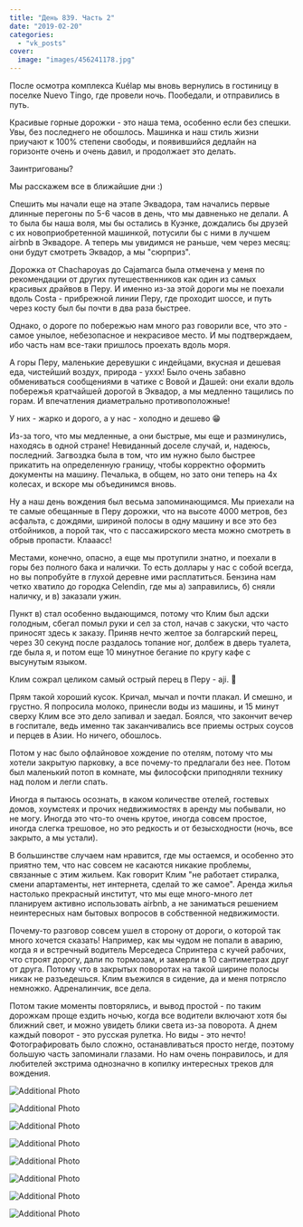 ```yaml
---
title: "День 839. Часть 2"
date: "2019-02-20"
categories: 
  - "vk_posts"
cover:
  image: "images/456241178.jpg"
---
```


После осмотра комплекса Kuélap мы вновь вернулись в гостиницу в поселке Nuevo Tingo, где провели ночь. Пообедали, и отправились в путь.

Красивые горные дорожки - это наша тема, особенно если без спешки. Увы, без последнего не обошлось. Машинка и наш стиль жизни приучают к 100% степени свободы, и появившийся дедлайн на горизонте очень и очень давил, и продолжает это делать.

<!--more-->

Заинтригованы?

Мы расскажем все в ближайшие дни :)

Спешить мы начали еще на этапе Эквадора, там начались первые длинные перегоны по 5-6 часов в день, что мы давненько не делали. А то была бы наша воля, мы бы остались в Куэнке, дождались бы друзей с их новоприобретенной машинкой, потусили бы с ними в лучшем airbnb в Эквадоре. А теперь мы увидимся не раньше, чем через месяц: они будут смотреть Эквадор, а мы "сюрприз".

Дорожка от Chachapoyas до Cajamarca была отмечена у меня по рекомендации от других путешественников как один из самых красивых драйвов в Перу. И именно из-за этой дороги мы не поехали вдоль Costa - прибрежной линии Перу, где проходит шоссе, и путь через косту был бы почти в два раза быстрее.

Однако, о дороге по побережью нам много раз говорили все, что это - самое унылое, небезопасное и некрасивое место. И мы подтверждаем, ибо часть нам все-таки пришлось проехать вдоль моря.

А горы Перу, маленькие деревушки с индейцами, вкусная и дешевая еда, чистейший воздух, природа - уххх! Было очень забавно обмениваться сообщениями в чатике с Вовой и Дашей: они ехали вдоль побережья кратчайшей дорогой в Эквадор, а мы медленно тащились по горам. И впечатления диаметрально противоположные!

У них - жарко и дорого, а у нас - холодно и дешево 😁

Из-за того, что мы медленные, а они быстрые, мы еще и разминулись, находясь в одной стране! Невиданный доселе случай, и, надеюсь, последний. Загвоздка была в том, что им нужно было быстрее прикатить на определенную границу, чтобы корректно оформить документы на машину. Печалька, в общем, но зато они теперь на 4х колесах, и вскоре мы объединимся вновь.

Ну а наш день вождения был весьма запоминающимся. Мы приехали на те самые обещанные в Перу дорожки, что на высоте 4000 метров, без асфальта, с дождями, шириной полосы в одну машину и все это без отбойников, а порой так, что с пассажирского места можно смотреть в обрыв пропасти. Клааасс!

Местами, конечно, опасно, а еще мы протупили знатно, и поехали в горы без полного бака и налички. То есть доллары у нас с собой всегда, но вы попробуйте в глухой деревне ими расплатиться. Бензина нам четко хватило до городка Celendin, где мы а) заправились, б) сняли наличку, и в) заказали ужин.

Пункт в) стал особенно выдающимся, потому что Клим был адски голодным, сбегал помыл руки и сел за стол, начав с закуски, что часто приносят здесь к заказу. Приняв нечто желтое за болгарский перец, через 30 секунд после раздалось топание ног, долбеж в дверь туалета, где была я, и потом еще 10 минутное бегание по кругу кафе с высунутым языком.

Клим сожрал целиком самый острый перец в Перу - aji. 🤣

Прям такой хороший кусок. Кричал, мычал и почти плакал. И смешно, и грустно. Я попросила молоко, принесли воды из машины, и 15 минут сверху Клим все это дело запивал и заедал. Боялся, что закончит вечер в госпитале, ведь именно так заканчивались все приемы острых соусов и перцев в Азии. Но ничего, обошлось.

Потом у нас было офлайновое хождение по отелям, потому что мы хотели закрытую парковку, а все почему-то предлагали без нее. Потом был маленький потоп в комнате, мы философски приподняли технику над полом и легли спать.

Иногда я пытаюсь осознать, в каком количестве отелей, гостевых домов, хоумстеях и прочих недвижимостях в аренду мы побывали, но не могу. Иногда это что-то очень крутое, иногда совсем простое, иногда слегка трешовое, но это редкость и от безысходности (ночь, все закрыто, а мы устали).

В большинстве случаем нам нравится, где мы остаемся, и особенно это приятно тем, что нас совсем не касаются никакие проблемы, связанные с этим жильем. Как говорит Клим "не работает стиралка, смени апартаменты, нет интернета, сделай то же самое". Аренда жилья настолько прекрасный институт, что мы еще много-много лет планируем активно использовать airbnb, а не заниматься решением неинтересных нам бытовых вопросов в собственной недвижимости.

Почему-то разговор совсем ушел в сторону от дороги, о которой так много хочется сказать! Например, как мы чудом не попали в аварию, когда я и встречный водитель Мерседеса Спринтера с кучей рабочих, что строят дорогу, дали по тормозам, и замерли в 10 сантиметрах друг от друга. Потому что в закрытых поворотах на такой ширине полосы никак не разъедешься. Клим въежился в сидение, да и меня потрясло немножко. Адреналинчик, все дела.

Потом такие моменты повторялись, и вывод простой - по таким дорожкам проще ездить ночью, когда все водители включают хотя бы ближний свет, и можно увидеть блики света из-за поворота. А днем каждый поворот - это русская рулетка. Но виды - это нечто! Фотографировать было сложно, останавливаться просто негде, поэтому большую часть запоминали глазами. Но нам очень понравилось, и для любителей экстрима однозначно в копилку интересных треков для вождения.

![Additional Photo](https://vodpop.ru/wp-content/uploads/2023/07/456241179.jpg)

![Additional Photo](https://vodpop.ru/wp-content/uploads/2023/07/456241180.jpg)

![Additional Photo](https://vodpop.ru/wp-content/uploads/2023/07/456241181.jpg)

![Additional Photo](https://vodpop.ru/wp-content/uploads/2023/07/456241182.jpg)

![Additional Photo](https://vodpop.ru/wp-content/uploads/2023/07/456241183.jpg)

![Additional Photo](https://vodpop.ru/wp-content/uploads/2023/07/456241184.jpg)

![Additional Photo](https://vodpop.ru/wp-content/uploads/2023/07/456241185.jpg)

![Additional Photo](https://vodpop.ru/wp-content/uploads/2023/07/456241186.jpg)
